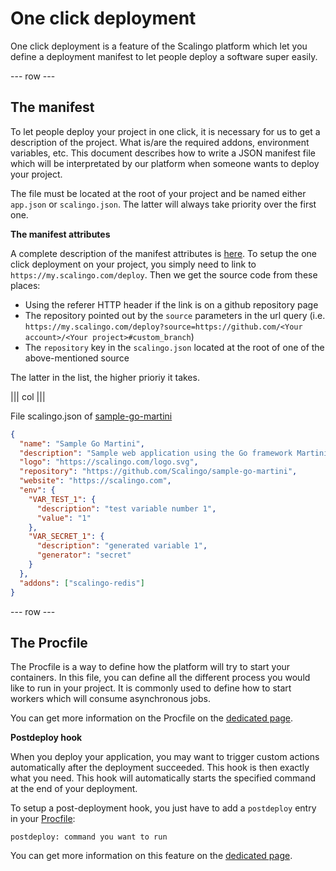 # One click deployment

One click deployment is a feature of the Scalingo platform which let you define
a deployment manifest to let people deploy a software super easily.

--- row ---

## The manifest

To let people deploy your project in one click, it is necessary for us
to get a description of the project. What is/are the required addons, environment
variables, etc. This document describes how to write a JSON manifest file which
will be interpretated by our platform when someone wants to deploy your project.

The file must be located at the root of your project and be named either `app.json`
or `scalingo.json`. The latter will always take priority over the first one.

**The manifest attributes**

A complete description of the manifest attributes is [here](/one-click). 
To setup the one click deployment on your project, you simply need to link 
to `https://my.scalingo.com/deploy`. Then we get the source code from these 
places:

- Using the referer HTTP header if the link is on a github repository page
- The repository pointed out by the `source` parameters in the url query (i.e. `https://my.scalingo.com/deploy?source=https://github.com/<Your account>/<Your project>#custom_branch`)
- The `repository` key in the `scalingo.json` located at the root of one of the above-mentioned source

The latter in the list, the higher prioriy it takes.

||| col |||

File scalingo.json of [sample-go-martini](https://github.com/Scalingo/sample-go-martini)

```json
{
  "name": "Sample Go Martini",
  "description": "Sample web application using the Go framework Martini",
  "logo": "https://scalingo.com/logo.svg",
  "repository": "https://github.com/Scalingo/sample-go-martini",
  "website": "https://scalingo.com",
  "env": {
    "VAR_TEST_1": {
      "description": "test variable number 1",
      "value": "1"
    },
    "VAR_SECRET_1": {
      "description": "generated variable 1",
      "generator": "secret"
    }
  },
  "addons": ["scalingo-redis"]
}
```
--- row ---

## The Procfile

The Procfile is a way to define how the platform will try to start your containers. In this file, you can define all the different process you would like to run in your project. It is commonly used to define how to start workers which will consume asynchronous jobs.

You can get more information on the Procfile on the [dedicated page](http://doc.scalingo.com/internals/procfile.html).

**Postdeploy hook**

When you deploy your application, you may want to trigger custom actions automatically after the deployment succeeded. This hook is then exactly what you need. This hook will automatically starts the specified command at the end of your deployment.

To setup a post-deployment hook, you just have to add a `postdeploy` entry in your [Procfile](http://doc.scalingo.com/internals/procfile.html):

```
postdeploy: command you want to run
```

You can get more information on this feature on the [dedicated page](http://doc.scalingo.com/app/postdeploy-hook.html#workflow). 
